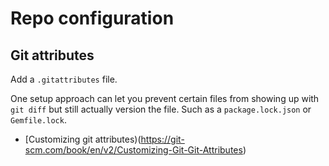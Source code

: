 # Repo configuration 

## Git attributes

Add a `.gitattributes` file.

One setup approach can let you prevent certain files from showing up with `git diff` but still actually version the file. Such as a `package.lock.json` or `Gemfile.lock`.

- [Customizing git attributes)(https://git-scm.com/book/en/v2/Customizing-Git-Git-Attributes)

